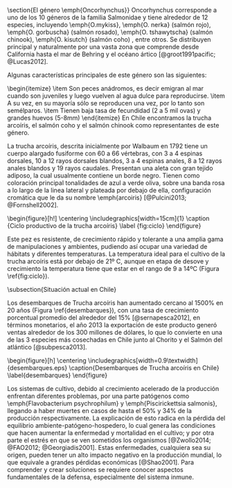\section{El género \emph{Oncorhynchus}}
Oncorhynchus corresponde a uno de los 10 géneros de la familia Salmonidae y tiene alrededor de 12 especies, incluyendo \emph{O.mykiss}, \emph{O. nerka} (salmón rojo), \emph{O. gorbuscha} (salmón rosado), \emph{O. tshawytscha} (salmón chinook), \emph{O. kisutch} (salmón coho) , entre otros. Se distribuyen principal y naturalmente por una vasta zona que comprende desde California hasta el mar de Behring y el océano ártico [@groot1991pacific; @Lucas2012].

Algunas características principales de este género son las siguientes:

\begin{itemize}
	\item Son peces anádromos, es decir emigran al mar cuando son juveniles y luego vuelven al agua dulce para reproducirse.
	\item A su vez, en su mayoría sólo se reproducen una vez, por lo tanto son semélparos.
	\item Tienen baja tasa de fecundidad (2 a 5 mil ovas) y grandes huevos (5-8mm)
\end{itemize}
En Chile encontramos la trucha arcoíris, el salmón coho y el salmón chinook como representantes de este género.

La trucha arcoíris, descrita inicialmente por Walbaum en 1792 tiene un cuerpo alargado fusiforme con 60 a 66 vértebras, con 3 a 4 espinas dorsales, 10 a 12 rayos dorsales blandos, 3 a 4 espinas anales, 8 a 12 rayos anales blandos y 19 rayos caudales. Presentan una aleta con gran tejido adiposo, la cual usualmente contiene un borde negro. Tienen como coloración principal tonalidades de azul a verde oliva, sobre una banda rosa a lo largo de la linea lateral y plateada por debajo de ella, configuración cromática que le da su nombre \emph{arcoiris} [@Pulcini2013; @Fornshell2002].

\begin{figure}[h!]
	\centering
	\includegraphics[width=15cm]{1} 
	\caption {Ciclo productivo de la trucha arcoíris}
	\label {fig:ciclo}
\end{figure}

Este pez es resistente, de crecimiento rápido y tolerante a una amplia gama de manipulaciones y ambientes, pudiendo así ocupar una variedad de hábitats y diferentes temperaturas. La temperatura ideal para el cultivo de la trucha arcoíris está por debajo de 21º C, aunque en etapa de desove y crecimiento la temperatura tiene que estar en el rango de 9 a 14ºC (Figura \ref{fig:ciclo}).

\subsection{Situación actual en Chile}

Los desembarques de Trucha arcoíris han aumentado cercano al 1500\% en 20 años (Figura \ref{desembarques}), con una tasa de crecimiento porcentual promedio del alrededor del 15\% [@sernapesca2012], en términos monetarios, el año 2013 la exportación de este producto generó ventas alrededor de los 300 millones de dólares, lo que lo convierte en una de las 3 especies más cosechadas en Chile junto al Chorito y el Salmón del atlántico [@subpesca2013].

\begin{figure}[h]
	\centering
	\includegraphics[width=0.9\textwidth]{desembarques.eps}
	\caption{Desembarques de Trucha arcoíris en Chile} \label{desembarques}
\end{figure}


Los sistemas de cultivo, debido al crecimiento acelerado de la producción enfrentan diferentes problemas, por una parte patógenos como \emph{Flavobacterium psychrophilum} y \emph{Piscirickettsia salmonis}, llegando a haber muertes en casos de hasta el 50\% y 34\% de la producción respectivamente. La explicación de esto radica en la pérdida del equilibrio ambiente-patógeno-hospedero, lo cual genera las condiciones que hacen aumentar la enfermedad y mortalidad en el cultivo; y por otra parte el estrés en que se ven sometidos los organismos [@Zwollo2014; @FAO2012; @Georgiadis2001]. Estas enfermedades, cualquiera sea su origen, pueden tener un alto impacto negativo en la producción mundial, lo que equivale a grandes pérdidas económicas [@Shao2001]. Para comprender y crear soluciones se requiere conocer aspectos fundamentales de la defensa, especialmente del sistema inmune.


